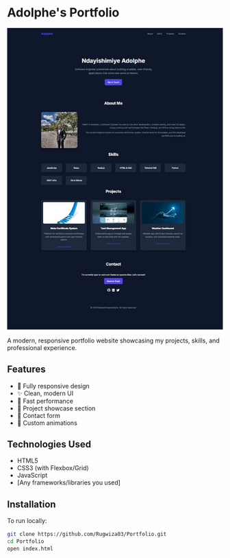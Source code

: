 # Adolphe's Portfolio

![Portfolio Screenshot](./Screenshot.jpg) <!-- Add a screenshot if available -->

A modern, responsive portfolio website showcasing my projects, skills, and professional experience.

## Features

- 📱 Fully responsive design
- ✨ Clean, modern UI
- 🚀 Fast performance
- 📝 Project showcase section
- 📧 Contact form
- 🌈 Custom animations

## Technologies Used

- HTML5
- CSS3 (with Flexbox/Grid)
- JavaScript
- [Any frameworks/libraries you used]

## Installation

To run locally:

```bash
git clone https://github.com/Rugwiza03/Portfolio.git
cd Portfolio
open index.html